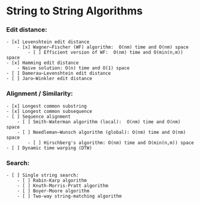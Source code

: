 # String to String Algorithms

### Edit distance:
    - [x] Levenshtein edit distance
        - [x] Wagner–Fischer (WF) algorithm:  O(nm) time and O(nm) space
            - [ ] Efficient version of WF:  O(nm) time and O(min(n,m)) space
    - [x] Hamming edit distance
        - Naive solution: O(n) time and O(1) space
    - [ ] Damerau–Levenshtein edit distance
    - [ ] Jaro–Winkler edit distance

### Alignment / Similarity:
    - [x] Longest common substring
    - [x] Longest common subsequence
    - [ ] Sequence alignment
        - [ ] Smith-Waterman algorithm (local):  O(nm) time and O(nm) space
        - [ ] Needleman–Wunsch algorithm (global): O(nm) time and O(nm) space
            - [ ] Hirschberg's algorithm: O(nm) time and O(min(n,m)) space
    - [ ] Dynamic time warping (DTW)

### Search:
    - [ ] Single string search:
        - [ ] Rabin-Karp algorithm
        - [ ] Knuth-Morris-Pratt algorithm
        - [ ] Boyer-Moore algorithm
        - [ ] Two-way string-matching algorithm